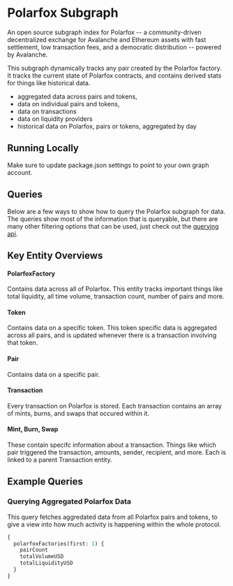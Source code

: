 # Polarfox Subgraph

An open source subgraph index for Polarfox -- a community-driven decentralized exchange for Avalanche and Ethereum assets with fast settlement, low transaction fees, and a democratic distribution -- powered by Avalanche.

This subgraph dynamically tracks any pair created by the Polarfox factory. It tracks the current state of Polarfox contracts, and contains derived stats for things like historical data.

- aggregated data across pairs and tokens,
- data on individual pairs and tokens,
- data on transactions
- data on liquidity providers
- historical data on Polarfox, pairs or tokens, aggregated by day

## Running Locally

Make sure to update package.json settings to point to your own graph account.

## Queries

Below are a few ways to show how to query the Polarfox subgraph for data. The queries show most of the information that is queryable, but there are many other filtering options that can be used, just check out the [querying api](https://thegraph.com/docs/graphql-api). 

## Key Entity Overviews

#### PolarfoxFactory

Contains data across all of Polarfox. This entity tracks important things like total liquidity, all time volume, transaction count, number of pairs and more.

#### Token

Contains data on a specific token. This token specific data is aggregated across all pairs, and is updated whenever there is a transaction involving that token.

#### Pair

Contains data on a specific pair.

#### Transaction

Every transaction on Polarfox is stored. Each transaction contains an array of mints, burns, and swaps that occured within it.

#### Mint, Burn, Swap

These contain specifc information about a transaction. Things like which pair triggered the transaction, amounts, sender, recipient, and more. Each is linked to a parent Transaction entity.

## Example Queries

### Querying Aggregated Polarfox Data

This query fetches aggredated data from all Polarfox pairs and tokens, to give a view into how much activity is happening within the whole protocol.

```graphql
{
  polarfoxFactories(first: 1) {
    pairCount
    totalVolumeUSD
    totalLiquidityUSD
  }
}
```
